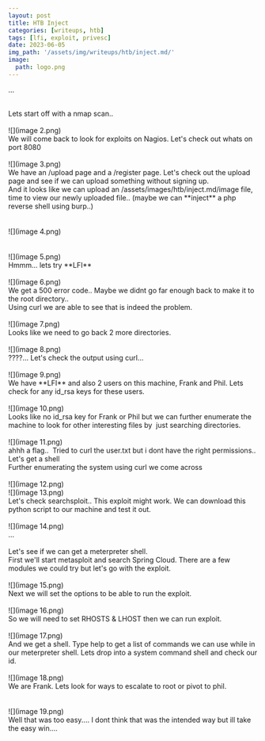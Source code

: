 ```yaml
---
layout: post
title: HTB Inject
categories: [writeups, htb]
tags: [lfi, exploit, privesc]
date: 2023-06-05
img_path: '/assets/img/writeups/htb/inject.md/'
image:
  path: logo.png
---
```



...


<br/>
Lets start off with a nmap scan..<br/>
<br/>
![](image 2.png)
<br/>
We will come back to look for exploits on Nagios. Let's check out whats on port 8080<br/>
<br/>
![](image 3.png)
<br/>
We have an /upload page and a /register page. Let's check out the upload page and see if we can upload something without signing up.<br/>
And it looks like we can upload an /assets/images/htb/inject.md/image file, time to view our newly uploaded file.. (maybe we can **inject** a php reverse shell using burp..)<br/>
<br/>
<br/>
![](image 4.png)
<br/>
<br/>
<br/>
![](image 5.png)
<br/>
Hmmm... lets try **LFI** <br/>
<br/>
![](image 6.png)
<br/>
We get a 500 error code.. Maybe we didnt go far enough back to make it to the root directory.. <br/>
Using curl we are able to see that is indeed the problem.<br/>
<br/>
![](image 7.png)
<br/>
Looks like we need to go back 2 more directories.<br/>
<br/>
![](image 8.png)
<br/>
????... Let's check the output using curl...<br/>
<br/>
![](image 9.png)
<br/>
We have **LFI** and also 2 users on this machine, Frank and Phil. Lets check for any id_rsa keys for these users.<br/>
<br/>
![](image 10.png)
<br/>
Looks like no id_rsa key for Frank or Phil but we can further enumerate the machine to look for other interesting files by &nbsp;just searching directories.<br/>
<br/>
![](image 11.png)
<br/>
ahhh a flag.. &nbsp;Tried to curl the user.txt but i dont have the right permissions.. Let's get a shell<br/>
Further enumerating the system using curl we come across<br/>
<br/>
![](image 12.png)
<br/>
![](image 13.png)
<br/>
Let's check searchsploit.. This exploit might work. We can download this python script to our machine and test it out.<br/>
<br/>
![](image 14.png)
<br/>
...<br/>
<br/>
Let's see if we can get a meterpreter shell.<br/>
First we'll start metasploit and search Spring Cloud. There are a few modules we could try but let's go with the exploit.<br/>
<br/>
![](image 15.png)
<br/>
Next we will set the options to be able to run the exploit.<br/>
<br/>
![](image 16.png)
<br/>
So we will need to set RHOSTS &amp; LHOST then we can run exploit.<br/>
<br/>
![](image 17.png)
<br/>
And we get a shell. Type help to get a list of commands we can use while in our meterpreter shell. Lets drop into a system command shell and check our id.<br/>
<br/>
![](image 18.png)
<br/>
We are Frank. Lets look for ways to escalate to root or pivot to phil.<br/>
<br/>
<br/>
![](image 19.png)
<br/>
Well that was too easy.... I dont think that was the intended way but ill take the easy win....<br/>
<br/>
<br/>
<br/>



